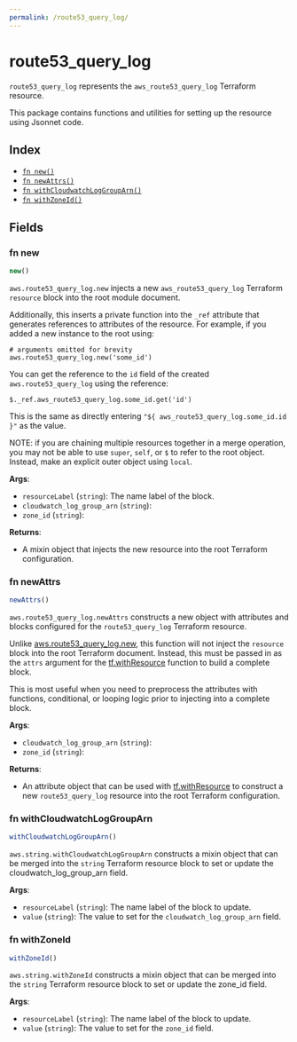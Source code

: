 ```yaml
---
permalink: /route53_query_log/
---
```


# route53_query_log

`route53_query_log` represents the `aws_route53_query_log` Terraform resource.



This package contains functions and utilities for setting up the resource using Jsonnet code.


## Index

* [`fn new()`](#fn-new)
* [`fn newAttrs()`](#fn-newattrs)
* [`fn withCloudwatchLogGroupArn()`](#fn-withcloudwatchloggrouparn)
* [`fn withZoneId()`](#fn-withzoneid)

## Fields

### fn new

```ts
new()
```


`aws.route53_query_log.new` injects a new `aws_route53_query_log` Terraform `resource`
block into the root module document.

Additionally, this inserts a private function into the `_ref` attribute that generates references to attributes of the
resource. For example, if you added a new instance to the root using:

    # arguments omitted for brevity
    aws.route53_query_log.new('some_id')

You can get the reference to the `id` field of the created `aws.route53_query_log` using the reference:

    $._ref.aws_route53_query_log.some_id.get('id')

This is the same as directly entering `"${ aws_route53_query_log.some_id.id }"` as the value.

NOTE: if you are chaining multiple resources together in a merge operation, you may not be able to use `super`, `self`,
or `$` to refer to the root object. Instead, make an explicit outer object using `local`.

**Args**:
  - `resourceLabel` (`string`): The name label of the block.
  - `cloudwatch_log_group_arn` (`string`): 
  - `zone_id` (`string`): 

**Returns**:
- A mixin object that injects the new resource into the root Terraform configuration.


### fn newAttrs

```ts
newAttrs()
```


`aws.route53_query_log.newAttrs` constructs a new object with attributes and blocks configured for the `route53_query_log`
Terraform resource.

Unlike [aws.route53_query_log.new](#fn-new), this function will not inject the `resource`
block into the root Terraform document. Instead, this must be passed in as the `attrs` argument for the
[tf.withResource](https://github.com/tf-libsonnet/core/tree/main/docs#fn-withresource) function to build a complete block.

This is most useful when you need to preprocess the attributes with functions, conditional, or looping logic prior to
injecting into a complete block.

**Args**:
  - `cloudwatch_log_group_arn` (`string`): 
  - `zone_id` (`string`): 

**Returns**:
  - An attribute object that can be used with [tf.withResource](https://github.com/tf-libsonnet/core/tree/main/docs#fn-withresource) to construct a new `route53_query_log` resource into the root Terraform configuration.


### fn withCloudwatchLogGroupArn

```ts
withCloudwatchLogGroupArn()
```

`aws.string.withCloudwatchLogGroupArn` constructs a mixin object that can be merged into the `string`
Terraform resource block to set or update the cloudwatch_log_group_arn field.



**Args**:
  - `resourceLabel` (`string`): The name label of the block to update.
  - `value` (`string`): The value to set for the `cloudwatch_log_group_arn` field.


### fn withZoneId

```ts
withZoneId()
```

`aws.string.withZoneId` constructs a mixin object that can be merged into the `string`
Terraform resource block to set or update the zone_id field.



**Args**:
  - `resourceLabel` (`string`): The name label of the block to update.
  - `value` (`string`): The value to set for the `zone_id` field.
